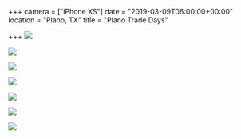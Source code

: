 +++
camera = ["iPhone XS"]
date = "2019-03-09T06:00:00+00:00"
location = "Plano, TX"
title = "Plano Trade Days"

+++
![](https://res.cloudinary.com/tobyblog/image/upload/a_0/v1552180710/img/3092C5EB-BFB7-4C74-9522-63A923D64E83.jpg)
<!--more-->

![](https://res.cloudinary.com/tobyblog/image/upload/v1552180745/img/CAD11DE1-FC7A-430F-B197-D27E386705FB.jpg)

![](https://res.cloudinary.com/tobyblog/image/upload/v1552180785/img/38441FEC-FD2E-4B0E-8B11-A3D5889314F2.jpg)

![](https://res.cloudinary.com/tobyblog/image/upload/v1552180867/img/527C75F4-C34E-497F-BD2D-771C7609484A.jpg)

![](https://res.cloudinary.com/tobyblog/image/upload/v1552180905/img/92F18B60-3497-40F7-9289-CA2483D1191F.jpg)

![](https://res.cloudinary.com/tobyblog/image/upload/v1552180940/img/E4F04E85-1FD2-4D48-BC48-6D21B0D2BE63.jpg)

![](https://res.cloudinary.com/tobyblog/image/upload/v1552180979/img/656D245C-02E6-4DCB-86E4-43AEFD30C3AF.jpg)